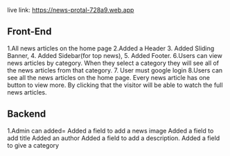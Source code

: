 live link: https://news-protal-728a9.web.app

## Front-End 
1.All news articles on the home page 
2.Added a Header
3. Added Sliding Banner,
4. Added Sidebar(for top news), 
5. Added Footer.
6.Users can view news articles by category. When they select a category they will see all of the news articles from that category.
7. User must google login
8.Users can see all the news articles on the home page. Every news article has one button to view more. By clicking that the visitor will be able to watch the full news articles.
## Backend
1.Admin can added=
Added a field to add a news image
Added a field to add title
Added an author
Added a field to add a description.
Added a field to give a category


